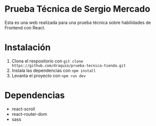 # Prueba Técnica de Sergio Mercado
Esta es una web realizada para una prueba técnica sobre habilidades de Frontend con React.

# Instalación
1. Clona el respositorio con `git clone https://github.com/draquio/prueba-tecnica-tienda.git`
2. Instala las dependencias con `npm install`
3. Levanta el proyecto con `npm run dev`

# Dependencias
- react-scroll
- react-router-dom
- sass